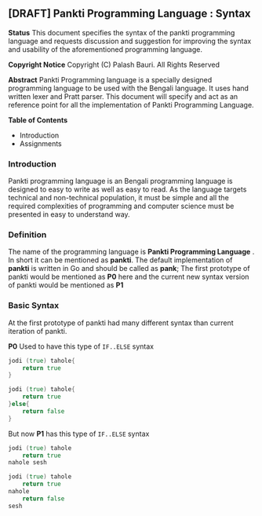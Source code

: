## [DRAFT] Pankti Programming Language : Syntax 

**Status**
	This document specifies the syntax of the pankti programming 
	language and requests discussion and suggestion for improving the 
	syntax and usability of the aforementioned programming language.

**Copyright Notice**
	Copyright (C) Palash Bauri. All Rights Reserved

**Abstract**
	Pankti Programming language is a specially designed programming 
	language to be used with the Bengali language. It uses hand written
	lexer and Pratt parser. This document will specify and act as an 
	reference point for all the implementation of Pankti Programming 
	Language.

**Table of Contents**
* Introduction 
* Assignments 

### Introduction
Pankti programming language is an Bengali programming language is 
designed to easy to write as well as easy to read. As the language 
targets technical and non-technical population, it must be simple and 
all the required complexities of programming and computer science must 
be presented in easy to understand way.


### Definition
The name of the programming language is **Pankti Programming Language**
. In short it can be mentioned as **pankti**. The default 
implementation of **pankti** is written in Go and should be called as
**pank**; The first prototype of pankti would be mentioned as **P0**
here and the current new syntax version of pankti would be mentioned as 
**P1**


### Basic Syntax

At the first prototype of pankti had many different syntax than current
iteration of pankti. 

**P0** Used to have this type of `IF..ELSE` syntax
```go
jodi (true) tahole{
    return true
}
```

```go
jodi (true) tahole{
    return true
}else{
    return false
}
```

But now **P1** has this type of `IF..ELSE` syntax
```go
jodi (true) tahole 
    return true
nahole sesh
```

```go
jodi (true) tahole 
    return true
nahole 
    return false
sesh
```
